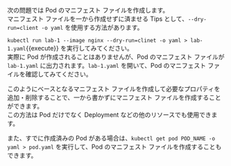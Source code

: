 次の問題では Pod のマニフェスト ファイルを作成します。  
マニフェスト ファイルを一から作成せずに済ませる Tips として、`--dry-run=client -o yaml` を使用する方法があります。
    
`kubectl run lab-1 --image nginx --dry-run=clinet -o yaml > lab-1.yaml`{{execute}} を実行してみてください。  
実際に Pod が作成されることはありませんが、Pod のマニフェスト ファイルが `lab-1.yaml` に出力されます。`lab-1.yaml` を開いて、Pod のマニフェスト ファイルを確認してみてください。  
  
このようにベースとなるマニフェスト ファイルを作成して必要なプロパティを追加・削除することで、一から書かずにマニフェスト ファイルを作成することができます。  
この方法は Pod だけでなく Deployment などの他のリソースでも使用できます。  
  
また、すでに作成済みの Pod がある場合は、`kubectl get pod POD_NAME -o yaml > pod.yaml` を実行して、Pod のマニフェスト ファイルを作成することもできます。